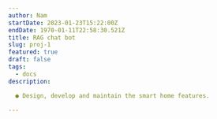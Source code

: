 ```yaml
---
author: Nam
startDate: 2023-01-23T15:22:00Z
endDate: 1970-01-11T22:58:30.521Z
title: RAG chat bot
slug: proj-1
featured: true
draft: false
tags:
  - docs
description:

  ● Design, develop and maintain the smart home features.

---
```


